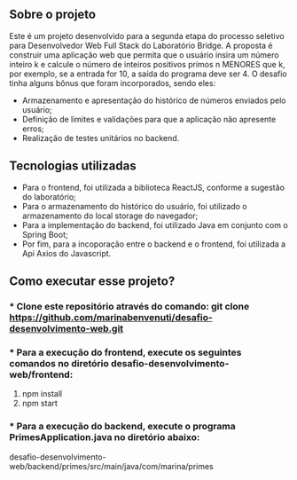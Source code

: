 ## Sobre o projeto
Este é um projeto desenvolvido para a segunda etapa do processo seletivo para Desenvolvedor Web Full Stack do Laboratório Bridge. A proposta é construir uma aplicação web que permita que o usuário insira um número inteiro k e calcule o número de inteiros positivos primos n MENORES que k, por exemplo, se a entrada for 10, a saída do programa deve ser 4. O desafio tinha alguns bônus que foram incorporados, sendo eles:
* Armazenamento e apresentação do histórico de números enviados pelo usuário;
* Definição de limites e validações para que a aplicação não apresente erros;
* Realização de testes unitários no backend.

## Tecnologias utilizadas
* Para o frontend, foi utilizada a biblioteca ReactJS, conforme a sugestão do laboratório;
* Para o armazenamento do histórico do usuário, foi utilizado o armazenamento do local storage do navegador;
* Para a implementação do backend, foi utilizado Java em conjunto com o Spring Boot;
* Por fim, para a incoporação entre o backend e o frontend, foi utilizada a Api Axios do Javascript.

## Como executar esse projeto?
### * Clone este repositório através do comando: git clone https://github.com/marinabenvenuti/desafio-desenvolvimento-web.git
### * Para a execução do frontend, execute os seguintes comandos no diretório desafio-desenvolvimento-web/frontend:
1. npm install
2. npm start

### * Para a execução do backend, execute o programa PrimesApplication.java no diretório abaixo:
desafio-desenvolvimento-web/backend/primes/src/main/java/com/marina/primes



